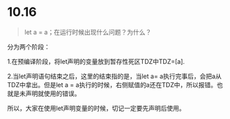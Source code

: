 # 10.16

> let a = a；在运行时候出现什么问题？为什么？

分为两个阶段：

1.在预编译阶段，将let声明的变量放到暂存性死区TDZ中TDZ=[a].

2.当let声明语句结束之后，这里的结束指的是，当let a= a执行完事后，会把a从TDZ中拿出。但是let a = a执行的时候，右侧赋值的a还在TDZ中，所以报错。也就是未声明就使用的错误。

所以，大家在使用let声明变量的时候，切记一定要先声明后使用。